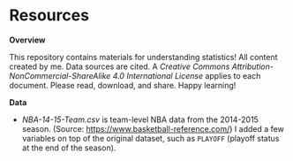 # Resources

**Overview**

This repository contains materials for understanding statistics! All content created by me. Data sources are cited. A _Creative Commons Attribution-NonCommercial-ShareAlike 4.0 International License_ applies to each document. Please read, download, and share. Happy learning!

**Data**
* _NBA-14-15-Team.csv_ is team-level NBA data from the 2014-2015 season. (Source: <https://www.basketball-reference.com/>) I added a few variables on top of the original dataset, such as `PLAYOFF` (playoff status at the end of the season).
